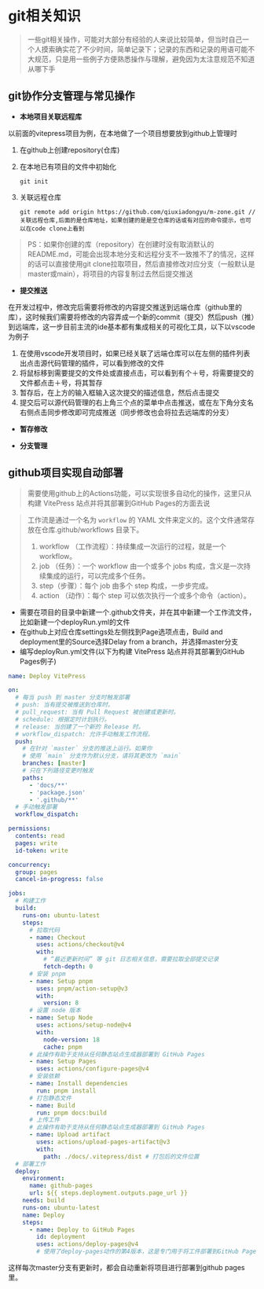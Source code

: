 # git相关知识

> 一些git相关操作，可能对大部分有经验的人来说比较简单，但当时自己一个人摸索确实花了不少时间，简单记录下；记录的东西和记录的用语可能不大规范，只是用一些例子方便熟悉操作与理解，避免因为太注意规范不知道从哪下手

## git协作分支管理与常见操作

* **本地项目关联远程库**

以前面的vitepress项目为例，在本地做了一个项目想要放到github上管理时

1. 在github上创建repository(仓库)

2. 在本地已有项目的文件中初始化

   ```
   git init
   ```

3. 关联远程仓库

   ```
   git remote add origin https://github.com/qiuxiadongyu/m-zone.git //关联远程仓库,后面的是仓库地址，如果创建的是是空仓库的话或有对应的命令提示，也可以在code clone上看到
   ```

> PS：如果你创建的库（repository）在创建时没有取消默认的README.md，可能会出现本地分支和远程分支不一致推不了的情况，这样的话可以直接使用git clone拉取项目，然后直接修改对应分支（一般默认是master或main），将项目的内容复制过去然后提交推送

* **提交推送**

在开发过程中，修改完后需要将修改的内容提交推送到远端仓库（github里的库），这时候我们需要将修改的内容弄成一个新的commit（提交）然后push（推）到远端库，这一步目前主流的ide基本都有集成相关的可视化工具，以下以vscode为例子

1. 在使用vscode开发项目时，如果已经关联了远端仓库可以在左侧的插件列表出点击源代码管理的插件，可以看到修改的文件
2. 将鼠标移到需要提交的文件处或直接点击，可以看到有个＋号，将需要提交的文件都点击＋号，将其暂存
3. 暂存后，在上方的输入框输入这次提交的描述信息，然后点击提交
4. 提交后可以源代码管理的右上角三个点的菜单中点击推送，或在左下角分支名右侧点击同步修改即可完成推送（同步修改也会将拉去远端库的分支）

* **暂存修改**



* **分支管理**

## github项目实现自动部署

>  需要使用github上的Actions功能，可以实现很多自动化的操作，这里只从构建 VitePress 站点并将其部署到GitHub Pages的方面去说

>  工作流是通过一个名为 `workflow` 的 YAML 文件来定义的。这个文件通常存放在仓库.github/workflows 目录下。
>
> 1. workflow （工作流程）：持续集成一次运行的过程，就是一个 workflow。
> 2. job （任务）：一个 workflow 由一个或多个 jobs 构成，含义是一次持续集成的运行，可以完成多个任务。
> 3. step（步骤）：每个 job 由多个 step 构成，一步步完成。
> 4. action （动作）：每个 step 可以依次执行一个或多个命令（action）。

* 需要在项目的目录中新建一个.github文件夹，并在其中新建一个工作流文件，比如新建一个deployRun.yml的文件
* 在github上对应仓库settings处左侧找到Page选项点击，Build and deployment里的Source选择Delay from a branch，并选择master分支
* 编写deployRun.yml文件(以下为构建 VitePress 站点并将其部署到GitHub Pages例子)

```yaml
name: Deploy VitePress

on:
  # 每当 push 到 master 分支时触发部署
  # push: 当有提交被推送到仓库时。
  # pull_request: 当有 Pull Request 被创建或更新时。
  # schedule: 根据定时计划执行。
  # release: 当创建了一个新的 Release 时。
  # workflow_dispatch: 允许手动触发工作流程。
  push:
    # 在针对 `master` 分支的推送上运行。如果你
    # 使用 `main` 分支作为默认分支，请将其更改为 `main`
    branches: [master]
    # 只在下列路径变更时触发
    paths:
      - 'docs/**'
      - 'package.json'
      - '.github/**'
  # 手动触发部署
  workflow_dispatch:

permissions:
  contents: read
  pages: write
  id-token: write

concurrency:
  group: pages
  cancel-in-progress: false

jobs:
  # 构建工作
  build:
    runs-on: ubuntu-latest
    steps:
      # 拉取代码
      - name: Checkout
        uses: actions/checkout@v4
        with:
          # “最近更新时间” 等 git 日志相关信息，需要拉取全部提交记录
          fetch-depth: 0
      # 安装 pnpm
      - name: Setup pnpm
        uses: pnpm/action-setup@v3
        with:
          version: 8
      # 设置 node 版本
      - name: Setup Node
        uses: actions/setup-node@v4
        with:
          node-version: 18
          cache: pnpm
      # 此操作有助于支持从任何静态站点生成器部署到 GitHub Pages
      - name: Setup Pages
        uses: actions/configure-pages@v4
      # 安装依赖
      - name: Install dependencies
        run: pnpm install
      # 打包静态文件
      - name: Build
        run: pnpm docs:build
      # 上传工件
      # 此操作有助于支持从任何静态站点生成器部署到 GitHub Pages
      - name: Upload artifact
        uses: actions/upload-pages-artifact@v3
        with:
          path: ./docs/.vitepress/dist # 打包后的文件位置
  # 部署工作
  deploy:
    environment:
      name: github-pages
      url: ${{ steps.deployment.outputs.page_url }}
    needs: build
    runs-on: ubuntu-latest
    name: Deploy
    steps:
      - name: Deploy to GitHub Pages
        id: deployment
        uses: actions/deploy-pages@v4
        # 使用了deploy-pages动作的第4版本，这是专门用于将工件部署到GitHub Pages。
```

这样每次master分支有更新时，都会自动重新将项目进行部署到github pages里。

